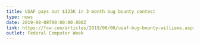 ```yaml
---
title: USAF pays out $123K in 3-month bug bounty contest
type: news
date: 2019-08-08T00:00:00.000Z
link: https://fcw.com/articles/2019/08/08/usaf-bug-bounty-williams.aspx
outlet: Federal Computer Week
---
```

